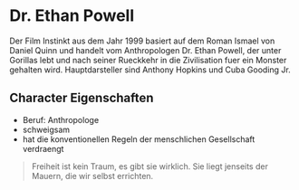# Dr. Ethan Powell
Der Film Instinkt aus dem Jahr 1999 basiert auf dem Roman Ismael von Daniel Quinn und handelt vom Anthropologen Dr. Ethan Powell, der unter Gorillas lebt und nach seiner Rueckkehr in die Zivilisation fuer ein Monster gehalten wird. Hauptdarsteller sind Anthony Hopkins und Cuba Gooding Jr.
## Character Eigenschaften
* Beruf: Anthropologe
* schweigsam
* hat die konventionellen Regeln der menschlichen Gesellschaft verdraengt
> Freiheit ist kein Traum, es gibt sie wirklich. Sie liegt jenseits der Mauern, die wir selbst errichten.